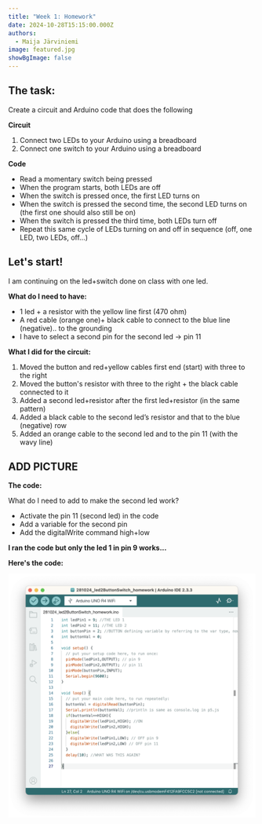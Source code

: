 ```yaml
---
title: "Week 1: Homework"
date: 2024-10-28T15:15:00.000Z
authors:
  - Maija Järviniemi
image: featured.jpg
showBgImage: false
---
```

## **The task:**

Create a circuit and Arduino code that does the following

**Circuit**

1. Connect two LEDs to your Arduino using a breadboard
2. Connect one switch to your Arduino using a breadboard

**Code** 

* Read a momentary switch being pressed
* When the program starts, both LEDs are off
* When the switch is pressed once, the first LED turns on
* When the switch is pressed the second time, the second LED turns on (the first one should also still be on)
* When the switch is pressed the third time, both LEDs turn off
* Repeat this same cycle of LEDs turning on and off in sequence (off, one LED, two LEDs, off…)

## Let's start!

I am continuing on the led+switch done on class with one led.

**What do I need to have:**

* 1 led + a resistor with the yellow line first (470 ohm) 
* A red cable (orange one)+  black cable to connect to the blue line (negative).. to the grounding
* I have to select a second pin for the second led -> pin 11

**What I did for the circuit:**

1. Moved the button and red+yellow cables first end (start) with three to the right
2. Moved the button's resistor with three to the right + the black cable connected to it
3. Added a second led+resistor after the first led+resistor (in the same pattern)
4. Added a black cable to the second led’s resistor and that to the blue (negative) row
5. Added an orange cable to the second led and to the pin 11 (with the wavy line)

## **ADD PICTURE**

**The code:**

What do I need to add to make the second led work?

* Activate the pin 11 (second led) in the code
* Add a variable for the second pin
* Add the digitalWrite command high+low

**I ran the code but only the led 1 in pin 9 works...**

**Here's the code:**

![](homework1_firsttryout_doesntwork.png)
